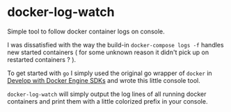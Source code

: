# docker-log-watch

Simple tool to follow docker container logs on console.

I was dissatisfied with the way the build-in `docker-compose logs -f` handles new started containers
( for some unknown reason it didn't pick up on restarted containers ? ).

To get started with `go` I simply used the original go wrapper of `docker` in [Develop with Docker Engine SDKs](https://docs.docker.com/engine/api/sdk/)
and wrote this little console tool.

`docker-log-watch` will simply output the log lines of all running docker containers and print them
with a little colorized prefix in your console.

